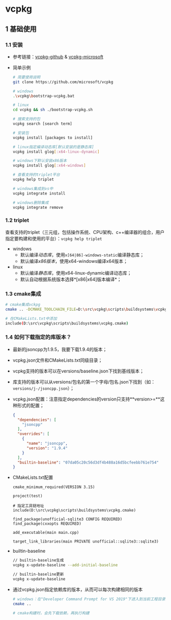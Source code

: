 # vcpkg

## 1 基础使用

### 1.1 安装

- 参考链接：[vcpkg-github](https://github.com/microsoft/vcpkg) & [vcpkg-microsoft](https://learn.microsoft.com/zh-cn/vcpkg/)

- 简单示例

  ```sh
  # 简要使用说明
  git clone https://github.com/microsoft/vcpkg
  
  # windows
  .\vcpkg\bootstrap-vcpkg.bat
  
  # linux
  cd vcpkg && sh ./bootstrap-vcpkg.sh
  
  # 搜索支持的包
  vcpkg search [search term]
  
  # 安装包
  vcpkg install [packages to install]
  
  # linux指定编译动态库[默认安装的是静态库]
  vcpkg install glog[:x64-linux-dynamic]
  
  # windows下默认安装x86版本
  vcpkg install glog[:x64-windows]
  
  # 查看支持的triplet平台
  vcpkg help triplet
  
  # windows集成到vs中
  vcpkg integrate install
  
  # windows删除集成
  vcpkg integrate remove
  ```

### 1.2 triplet
查看支持的triplet（三元组，包括操作系统、CPU架构、c++编译器的组合，用户指定要构建和使用的平台）：`vcpkg help triplet`

- windows
  - 默认编译*动态库*，使用`x[64|86]-windows-static`编译静态库；
  - 默认编译*x86版本*，使用x64-windows编译x64版本；
- linux
  - 默认编译*静态库*，使用x64-linux-dynamic编译动态库；
  - 默认自动根据系统版本选择*[x86|x64]版本编译*；

### 1.3 cmake集成

  ```sh
  # cmake集成vckpg
  cmake .. -DCMAKE_TOOLCHAIN_FILE=D:\src\vcpkg\scripts\buildsystems\vcpkg.cmake
  
  # 在CMakeLists.txt中添加
  include(D:\src\vcpkg\scripts\buildsystems\vcpkg.cmake)
  ```

### 1.4 如何下载指定的库版本？

  - 最新的jsoncpp为1.9.5，我要下载1.9.4的版本；
  - vcpkg.json文件和CMakeLists.txt同级目录；
  - vcpkg支持的版本可以在versions/baseline.json下找到基线版本；
  - 库支持的版本可以从versions/包名的第一个字母/包名.json下找到（如：`versions/j-/jsoncpp.json`）；

  - vcpkg.json配置：注意指定dependencies的version只支持**version>=**这种形式的配置；

    ```json
    {
      "dependencies": [
        "jsoncpp"
      ],
      "overrides": [
        {
          "name": "jsoncpp",
          "version": "1.9.4"
        }
      ],
      "builtin-baseline": "07da05c20c56d3df4b488a16d5bcfeebb761e754"
    }
    ```

  - CMakeLists.txt配置

    ```text
    cmake_minimum_required(VERSION 3.15)
    
    project(test)
    
    # 指定工具链地址
    include(D:\src\vcpkg\scripts\buildsystems\vcpkg.cmake)
    
    find_package(unofficial-sqlite3 CONFIG REQUIRED)
    find_package(cxxopts REQUIRED)
    
    add_executable(main main.cpp)
    
    target_link_libraries(main PRIVATE unofficial::sqlite3::sqlite3)
    ```

  - builtin-baseline

    ```sh
    // builtin-baseline生成
    vcpkg x-update-baseline --add-initial-baseline
    
    // builtin-baseline更新
    vcpkg x-update-baseline
    ```

  - 通过vcpkg.json指定依赖库的版本，从而可以每次构建相同的版本

    ```sh
    # windows：在"Developer Command Prompt for VS 2019"下进入到当前工程目录
    cmake ..
    
    # cmake构建时，会先下载依赖，再执行构建
    ```

    